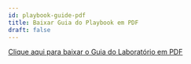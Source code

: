 ```yaml
---
id: playbook-guide-pdf
title: Baixar Guia do Playbook em PDF
draft: false
---
```


[Clique aqui para baixar o Guia do Laboratório em PDF](https://github.com/sncrwf/playbooks/releases/download/latest/clustering-automation-assessment.pdf)
